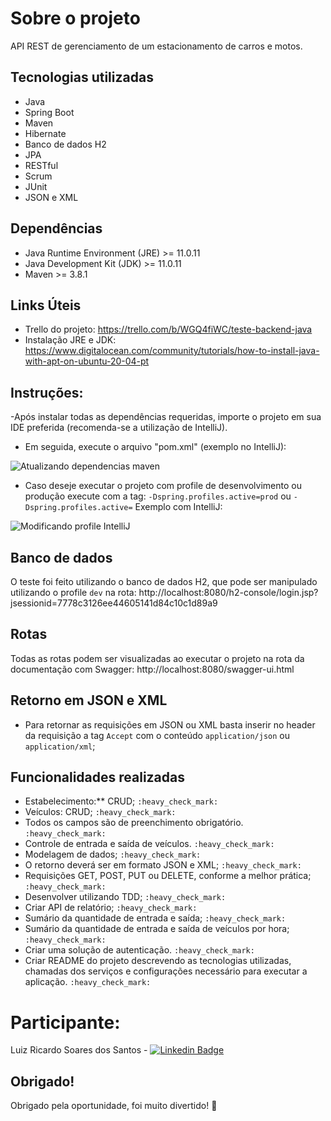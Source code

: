 # Sobre o projeto
API REST de gerenciamento de um estacionamento de carros e motos.

## Tecnologias utilizadas

- Java
- Spring Boot
- Maven
- Hibernate
- Banco de dados H2
- JPA
- RESTful
- Scrum
- JUnit
- JSON e XML

## Dependências

- Java Runtime Environment (JRE) >= 11.0.11
- Java Development Kit (JDK) >= 11.0.11
- Maven >= 3.8.1

## Links Úteis
- Trello do projeto: https://trello.com/b/WGQ4fiWC/teste-backend-java
- Instalação JRE e JDK: https://www.digitalocean.com/community/tutorials/how-to-install-java-with-apt-on-ubuntu-20-04-pt

## Instruções:
-Após instalar todas as dependências requeridas, importe o projeto em sua IDE preferida (recomenda-se a utilização de IntelliJ). 

- Em seguida, execute o arquivo "pom.xml" (exemplo no IntelliJ):

![Atualizando dependencias maven](https://lh3.googleusercontent.com/fife/AAWUweVB7JfSoZ_SiFaO9897MrrH2_6BSXfiqWPuIn6tAOgff0iV6hGTTJ2TxipF0GYrC38TxxNzDIzUbl8lb89fK-VgE7E7iJFc8q6XC5EtCqdhHZwB9SCqaXqsoy9sWuElk8FplrCGhc6DhqLXO2ICZOHiESXx0ylvips2zicrCfLbVhfAexA5Z98k_tLFJLbsTnBbjz6PM7P5_FMRfk3oMhJpE9fbpQxCtDS3Z8lnXH4JFeSycPMUEUQv5ox_QCrc7fDMsswfjlfQRqtNRHqS496nRiYlja9Epk_dx8bOqT_Zpqe_IjNIJ-YclJQxL4VCzn5I4yBALN2H9gr9KbpxA0TFUOVVpd2mg3S5CShCF9yJzwcGhCNoRN4Awqdsz6A-DOTSPFqfz9Da5tcZglDEkFGI8wvpNwEQabCrBfv74fItDDwapz7SSwOaHh6gvslCpHUlSoi0gIm9YiM8jO0VqFcffu-Sqs5F7NPN6-D-_vkkh1qhoxmcuS4jd2CWSy56C789skN7OjVokc_j6M844bmu0KM25NHA1Vjv3U6lbjGqhWzPbhHekVzBMxG5TElh3ufIEYysFR5gVu5LHQ39_ksvrhUNqIJhS2A08rEjUz9yyzEpJALJ531XXa7uPm5q8zDmvNFfFKNtlKv9walq38NZmLorcSMnF3GGXxiGRcwfBlwj1BndB6orbaQorjiTEUTWcntO5iwn3NKW8LdJj_cePGUuHvHUVzk=w1920-h856-ft)
- Caso deseje executar o projeto com profile de desenvolvimento ou produção execute com a tag: 
`-Dspring.profiles.active=prod` ou `-Dspring.profiles.active=`
Exemplo com IntelliJ:

![Modificando profile IntelliJ](https://lh3.googleusercontent.com/fife/AAWUweUy6ZkrUsjuGX-isdADtUrmbOgFaGjnYhBnmTg-YghUN7t3M4AuYKswSSg_RdFNzdSLR1oPIBxfVrmi4FaqFY8kaoM0LAelOjqeTvRETHXUKN8QX3AMn-1CYN0GeLstcRnpMbkcxB4ROyx0ZeY475CF6_DLW_YpktxwqnJTNve4VEpMwIzAzbFIf9wMa1_tjYx9hPJbnhBvKTS5xWY6ERhYZo5YbsxFGMOJ8i-t_cicilxW5NJ_4waQbx2MvMieoBhhrx24MgahS52aL9P91Gqr5g_DoGK3z7eM_rtYEYirK0TCi_5Qmf6CdvKfLWRtRyG4cBSUYm5nXwAVt3cwh1OY8fCxs_cPwSoazguq2V8HHbhGukwMCCPGtAsaJzbAr1vPj65RLqUKJfKCfyDuULKS2SDmD_dQZ3epN38PaZrvqu2WNp8vN5boLC6TUic8FcACIwOrmsyVdNgat-E3upa8nUrXTQnomZtKVxr0EYF-ivXi25bk61ZGB1Y9nN7xZ2ZQAgg-v-54wrMj16sdL1L4QJAuAB-cTbBiG_DBvLu1Pnc3JNag4MhylZMfnPyQi8aEqJTWxgL5MqZQ2DAXoxJrxuugWqJukVWgnDt8hIv83owWqLElPb-Jigbt2yTq4p7HrgKXtvbh-NxtWQeDnjLW0ZTVPcj555RqyEv-SL2VU4IkA98lFzsRoEt0aVLoZD_nlso3tczlwkUMPEiW_qC7yYLIjuRi5bg=w1365-h856-ft)

## Banco de dados
O teste foi feito utilizando o banco de dados H2, que pode ser manipulado utilizando o profile `dev` na rota:
http://localhost:8080/h2-console/login.jsp?jsessionid=7778c3126ee44605141d84c10c1d89a9

## Rotas
Todas as rotas podem ser visualizadas ao executar o projeto na rota da documentação com Swagger: 
http://localhost:8080/swagger-ui.html

## Retorno em JSON e XML
- Para retornar as requisições em JSON ou XML basta inserir no header da requisição a tag `Accept` com o conteúdo `application/json` ou `application/xml`;

## Funcionalidades realizadas
-   Estabelecimento:**  CRUD; `:heavy_check_mark:`
-   Veículos:  CRUD; `:heavy_check_mark:`
- Todos os campos são de preenchimento obrigatório. `:heavy_check_mark:`
-   Controle de entrada e saída de veículos. `:heavy_check_mark:`
-   Modelagem de dados; `:heavy_check_mark:`
-   O retorno deverá ser em formato JSON e XML; `:heavy_check_mark:`
-   Requisições GET, POST, PUT ou DELETE, conforme a melhor prática; `:heavy_check_mark:`
-   Desenvolver utilizando TDD; `:heavy_check_mark:`
-   Criar API de relatório; `:heavy_check_mark:`
-   Sumário da quantidade de entrada e saída; `:heavy_check_mark:`
-   Sumário da quantidade de entrada e saída de veículos por hora; `:heavy_check_mark:`
-   Criar uma solução de autenticação. `:heavy_check_mark:`
-  Criar README do projeto descrevendo as tecnologias utilizadas, chamadas dos serviços e configurações necessário para executar a aplicação. `:heavy_check_mark:`

# Participante:

Luiz Ricardo Soares dos Santos - [![Linkedin Badge](https://camo.githubusercontent.com/1c23f7895aa673fa701bca3fa0253dd7d17a8a2d2b3ba23571e712a93ddb5db7/68747470733a2f2f696d672e736869656c64732e696f2f62616467652f2d4c696e6b6564496e2d626c75653f7374796c653d666c61742d737175617265266c6f676f3d4c696e6b6564696e266c6f676f436f6c6f723d7768697465266c696e6b3d68747470733a2f2f7777772e6c696e6b6564696e2e636f6d2f696e2f6c75697a2d7269636172646f2d736f617265732d646f732d73616e746f732d3038353830383137622f)](https://www.linkedin.com/in/luiz-ricardo-soares-dos-santos-08580817b/)

## Obrigado!
Obrigado pela oportunidade, foi muito divertido! 🚀
